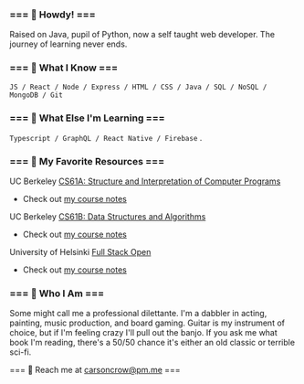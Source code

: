 ### === 🤠 Howdy! === 
Raised on Java, pupil of Python, now a self taught web developer. The journey of learning never ends.

### === 🦉 What I Know  ===
`JS / React / Node / Express / HTML / CSS / Java / SQL / NoSQL / MongoDB / Git`

### === 🐀 What Else I'm Learning ===
`Typescript / GraphQL / React Native / Firebase` .

### === 🐢 My Favorite Resources ===
UC Berkeley [CS61A: Structure and Interpretation of Computer Programs](https://inst.eecs.berkeley.edu/~cs61a/fa20/) 
- Check out [my course notes](https://github.com/shrimpactivity/cs61a)

UC Berkeley [CS61B: Data Structures and Algorithms](https://sp21.datastructur.es/)
- Check out [my course notes](https://github.com/shrimpactivity/cs61b)

University of Helsinki [Full Stack Open](https://fullstackopen.com/en/)
- Check out [my course notes](https://github.com/shrimpactivity/full-stack-open)

### === 🦀 Who I Am ===
Some might call me a professional dilettante. I'm a dabbler in acting, painting, music production, and board gaming. Guitar is my instrument of choice, but if I'm feeling crazy I'll pull out the banjo. If you ask me what book I'm reading, there's a 50/50 chance it's either an old classic or terrible sci-fi.  

=== 🐝 Reach me at [carsoncrow@pm.me](mailto:carsoncrow@pm.me) ===

